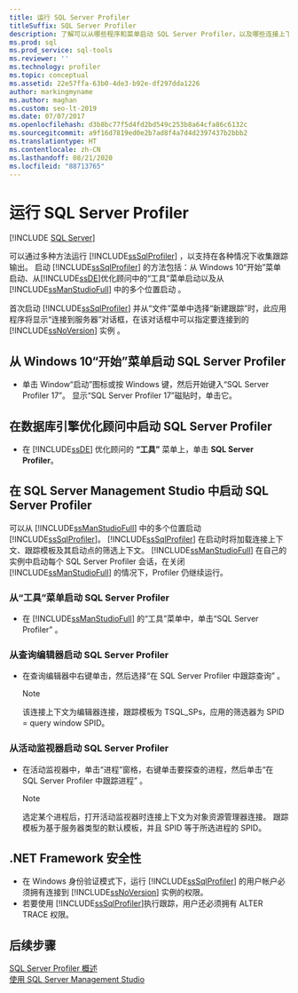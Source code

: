 ```yaml
---
title: 运行 SQL Server Profiler
titleSuffix: SQL Server Profiler
description: 了解可以从哪些程序和菜单启动 SQL Server Profiler，以及哪些连接上下文、模板和筛选器可与跟踪输出一起使用。
ms.prod: sql
ms.prod_service: sql-tools
ms.reviewer: ''
ms.technology: profiler
ms.topic: conceptual
ms.assetid: 22e57ffa-63b0-4de3-b92e-df297dda1226
author: markingmyname
ms.author: maghan
ms.custom: seo-lt-2019
ms.date: 07/07/2017
ms.openlocfilehash: d3b8bc77f5d4fd2bd549c253b8a64cfa86c6132c
ms.sourcegitcommit: a9f16d7819ed0e2b7ad8f4a7d4d2397437b2bbb2
ms.translationtype: HT
ms.contentlocale: zh-CN
ms.lasthandoff: 08/21/2020
ms.locfileid: "88713765"
---
```

# <a name="run-sql-server-profiler"></a>运行 SQL Server Profiler

 [!INCLUDE [SQL Server](../../includes/applies-to-version/sqlserver.md)]

可以通过多种方法运行 [!INCLUDE[ssSqlProfiler](../../includes/sssqlprofiler-md.md)] ，以支持在各种情况下收集跟踪输出。 启动 [!INCLUDE[ssSqlProfiler](../../includes/sssqlprofiler-md.md)] 的方法包括：从 Windows 10“开始”菜单启动、从[!INCLUDE[ssDE](../../includes/ssde-md.md)]优化顾问中的“工具”菜单启动以及从 [!INCLUDE[ssManStudioFull](../../includes/ssmanstudiofull-md.md)] 中的多个位置启动 。  
  
首次启动 [!INCLUDE[ssSqlProfiler](../../includes/sssqlprofiler-md.md)] 并从“文件”菜单中选择“新建跟踪”时，此应用程序将显示“连接到服务器”对话框，在该对话框中可以指定要连接到的 [!INCLUDE[ssNoVersion](../../includes/ssnoversion-md.md)] 实例  。  
## <a name="to-start-sql-server-profiler-from-the-windows-10-start-menu"></a>从 Windows 10“开始”菜单启动 SQL Server Profiler  
-  单击 Window“启动”图标或按 Windows 键，然后开始键入“SQL Server Profiler 17”。 显示“SQL Server Profiler 17”磁贴时，单击它。   

## <a name="to-start-sql-server-profiler-in-database-engine-tuning-advisor"></a>在数据库引擎优化顾问中启动 SQL Server Profiler  
-  在 [!INCLUDE[ssDE](../../includes/ssde-md.md)] 优化顾问的 **“工具”** 菜单上，单击 **SQL Server Profiler**。  

## <a name="to-start-sql-server-profiler-in-sql-server-management-studio"></a>在 SQL Server Management Studio 中启动 SQL Server Profiler  
 可以从 [!INCLUDE[ssManStudioFull](../../includes/ssmanstudiofull-md.md)] 中的多个位置启动 [!INCLUDE[ssSqlProfiler](../../includes/sssqlprofiler-md.md)]。 [!INCLUDE[ssSqlProfiler](../../includes/sssqlprofiler-md.md)] 在启动时将加载连接上下文、跟踪模板及其启动点的筛选上下文。 [!INCLUDE[ssManStudioFull](../../includes/ssmanstudiofull-md.md)] 在自己的实例中启动每个 SQL Server Profiler 会话，在关闭 [!INCLUDE[ssManStudioFull](../../includes/ssmanstudiofull-md.md)] 的情况下，Profiler 仍继续运行。  
### <a name="to-start-sql-server-profiler-from-the-tools-menu"></a>从“工具”菜单启动 SQL Server Profiler  
-  在 [!INCLUDE[ssManStudioFull](../../includes/ssmanstudiofull-md.md)] 的“工具”菜单中，单击“SQL Server Profiler” 。  

### <a name="to-start-sql-server-profiler-from-the-query-editor"></a>从查询编辑器启动 SQL Server Profiler  
- 在查询编辑器中右键单击，然后选择“在 SQL Server Profiler 中跟踪查询” 。  

  > [!NOTE]  
  >  该连接上下文为编辑器连接，跟踪模板为 TSQL_SPs，应用的筛选器为 SPID = query window SPID。  
    
### <a name="to-start-sql-server-profiler-from-activity-monitor"></a>从活动监视器启动 SQL Server Profiler  
- 在活动监视器中，单击“进程”窗格，右键单击要探查的进程，然后单击“在 SQL Server Profiler 中跟踪进程” 。  

    > [!NOTE]  
    >  选定某个进程后，打开活动监视器时连接上下文为对象资源管理器连接。 跟踪模板为基于服务器类型的默认模板，并且 SPID 等于所选进程的 SPID。  
    
## <a name="net-framework-security"></a>.NET Framework 安全性  
- 在 Windows 身份验证模式下，运行 [!INCLUDE[ssSqlProfiler](../../includes/sssqlprofiler-md.md)] 的用户帐户必须拥有连接到 [!INCLUDE[ssNoVersion](../../includes/ssnoversion-md.md)] 实例的权限。  
- 若要使用 [!INCLUDE[ssSqlProfiler](../../includes/sssqlprofiler-md.md)]执行跟踪，用户还必须拥有 ALTER TRACE 权限。  

## <a name="next-steps"></a>后续步骤  
 [SQL Server Profiler 概述](../../tools/sql-server-profiler/sql-server-profiler.md)   
 [使用 SQL Server Management Studio](../../ssms/sql-server-management-studio-ssms.md?view=sql-server-ver15)